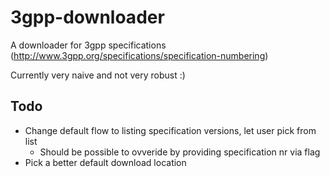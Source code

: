 # 3gpp-downloader
A downloader for 3gpp specifications (http://www.3gpp.org/specifications/specification-numbering)

Currently very naive and not very robust :)

## Todo
* Change default flow to listing specification versions, let user pick from list
  * Should be possible to ovveride by providing specification nr via flag
* Pick a better default download location
